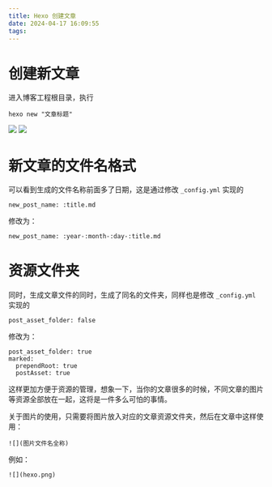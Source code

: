 ```yaml
---
title: Hexo 创建文章
date: 2024-04-17 16:09:55
tags:
---
```


# 创建新文章
进入博客工程根目录，执行
```
hexo new "文章标题"
```
![](hexo-new1.png)
![](hexo-new2.png)

<!-- more -->


# 新文章的文件名格式
可以看到生成的文件名称前面多了日期，这是通过修改 `_config.yml` 实现的
```
new_post_name: :title.md
```
修改为：
```
new_post_name: :year-:month-:day-:title.md
```


# 资源文件夹
同时，生成文章文件的同时，生成了同名的文件夹，同样也是修改 `_config.yml` 实现的
```
post_asset_folder: false
```
修改为：
```
post_asset_folder: true
marked:
  prependRoot: true
  postAsset: true
```
这样更加方便于资源的管理，想象一下，当你的文章很多的时候，不同文章的图片等资源全部放在一起，这将是一件多么可怕的事情。

关于图片的使用，只需要将图片放入对应的文章资源文件夹，然后在文章中这样使用：
```
![](图片文件名全称)
```
例如：
```
![](hexo.png)
```